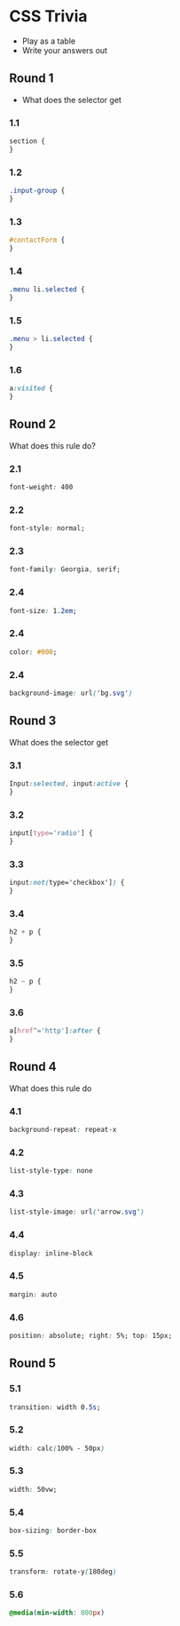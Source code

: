 <!-- .slide: data-background-image="images/bg-mouse.jpg" -->
# CSS Trivia
* Play as a table
* Write your answers out



<!-- .slide: data-background-image="images/bg-mouse.jpg" -->
## Round 1
* What does the selector get


<!-- .slide: data-background-image="images/bg-mouse.jpg" -->
### 1.1
```css
section {
}
```


<!-- .slide: data-background-image="images/bg-mouse.jpg" -->
### 1.2
```css
.input-group {
}
```


<!-- .slide: data-background-image="images/bg-mouse.jpg" -->
### 1.3
```css
#contactForm {
}
```


<!-- .slide: data-background-image="images/bg-mouse.jpg" -->
### 1.4
```css
.menu li.selected {
}
```


<!-- .slide: data-background-image="images/bg-mouse.jpg" -->
### 1.5
```css
.menu > li.selected {
}
```


<!-- .slide: data-background-image="images/bg-mouse.jpg" -->
### 1.6
```css
a:visited {
}
```



<!-- .slide: data-background-image="images/bg-mouse.jpg" -->
## Round 2
What does this rule do?


<!-- .slide: data-background-image="images/bg-mouse.jpg" -->
### 2.1
```css
font-weight: 400
```


<!-- .slide: data-background-image="images/bg-mouse.jpg" -->
### 2.2
```css
font-style: normal;
```


<!-- .slide: data-background-image="images/bg-mouse.jpg" -->
### 2.3
```css
font-family: Georgia, serif;
```


<!-- .slide: data-background-image="images/bg-mouse.jpg" -->
### 2.4
```css
font-size: 1.2em;
```


<!-- .slide: data-background-image="images/bg-mouse.jpg" -->
### 2.4
```css
color: #000;
```


<!-- .slide: data-background-image="images/bg-mouse.jpg" -->
### 2.4
```css
background-image: url('bg.svg')
```



<!-- .slide: data-background-image="images/bg-mouse.jpg" -->
## Round 3
What does the selector get


<!-- .slide: data-background-image="images/bg-mouse.jpg" -->
### 3.1
```css
Input:selected, input:active {
}
```


<!-- .slide: data-background-image="images/bg-mouse.jpg" -->
### 3.2
```css
input[type='radio'] {
}
```


<!-- .slide: data-background-image="images/bg-mouse.jpg" -->
### 3.3
```css
input:not(type='checkbox']) {
}
```


<!-- .slide: data-background-image="images/bg-mouse.jpg" -->
### 3.4
```css
h2 + p {
}
```


<!-- .slide: data-background-image="images/bg-mouse.jpg" -->
### 3.5
```css
h2 ~ p {
}
```


<!-- .slide: data-background-image="images/bg-mouse.jpg" -->
### 3.6
```css
a[href^='http']:after {
}
```



<!-- .slide: data-background-image="images/bg-mouse.jpg" -->
## Round 4
What does this rule do


<!-- .slide: data-background-image="images/bg-mouse.jpg" -->
### 4.1
```css
background-repeat: repeat-x
```


<!-- .slide: data-background-image="images/bg-mouse.jpg" -->
### 4.2
```css
list-style-type: none
```


<!-- .slide: data-background-image="images/bg-mouse.jpg" -->
### 4.3
```css
list-style-image: url('arrow.svg')
```


<!-- .slide: data-background-image="images/bg-mouse.jpg" -->
### 4.4
```css
display: inline-block
```


<!-- .slide: data-background-image="images/bg-mouse.jpg" -->
### 4.5
```css
margin: auto
```


<!-- .slide: data-background-image="images/bg-mouse.jpg" -->
### 4.6
```css
position: absolute; right: 5%; top: 15px;
```



<!-- .slide: data-background-image="images/bg-mouse.jpg" -->
## Round 5


<!-- .slide: data-background-image="images/bg-mouse.jpg" -->
### 5.1
```css
transition: width 0.5s;
```


<!-- .slide: data-background-image="images/bg-mouse.jpg" -->
### 5.2
```css
width: calc(100% - 50px)
```


<!-- .slide: data-background-image="images/bg-mouse.jpg" -->
### 5.3
```css
width: 50vw;
```


<!-- .slide: data-background-image="images/bg-mouse.jpg" -->
### 5.4
```css
box-sizing: border-box
```


<!-- .slide: data-background-image="images/bg-mouse.jpg" -->
### 5.5
```css
transform: rotate-y(180deg)
```


<!-- .slide: data-background-image="images/bg-mouse.jpg" -->
### 5.6
```css
@media(min-width: 800px)
```

